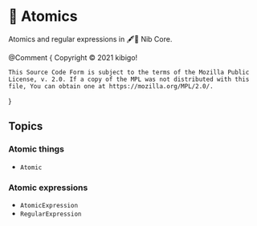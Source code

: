 #  🐜 Atomics  #

Atomics and regular expressions in 🖋🥑 Nib Core.

@Comment {
	Copyright © 2021 kibigo!

	This Source Code Form is subject to the terms of the Mozilla Public License, v. 2.0. If a copy of the MPL was not distributed with this file, You can obtain one at https://mozilla.org/MPL/2.0/.
}


##  Topics  ##


###  Atomic things  ###

 +  ``Atomic``


###  Atomic expressions  ###

 +  ``AtomicExpression``
 +  ``RegularExpression``
